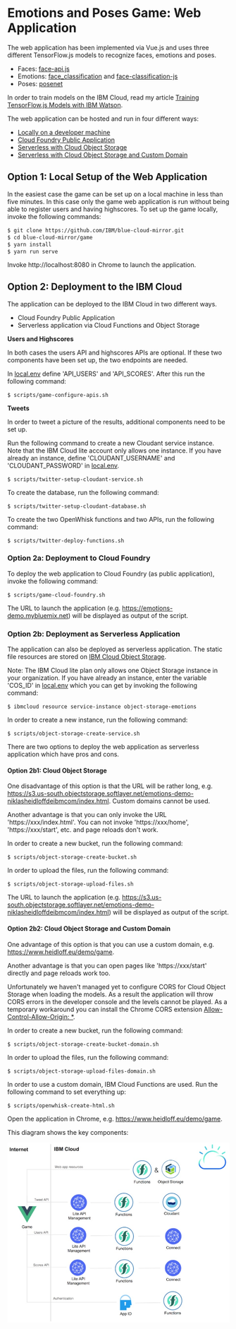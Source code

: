 # Emotions and Poses Game: Web Application

The web application has been implemented via Vue.js and uses three different TensorFlow.js models to recognize faces, emotions and poses.

* Faces: [face-api.js](https://github.com/justadudewhohacks/face-api.js)
* Emotions: [face_classification](https://github.com/oarriaga/face_classification) and [face-classification-js](https://github.com/tupleblog/face-classification-js)
* Poses: [posenet](https://github.com/tensorflow/tfjs-models/tree/master/posenet)

In order to train models on the IBM Cloud, read my article [Training TensorFlow.js Models with IBM Watson](http://heidloff.net/article/tensorflowjs-ibm-watson-web-browsers-dl).

The web application can be hosted and run in four different ways:

* [Locally on a developer machine](#option-1:-local-setup-of-the-web-application)
* [Cloud Foundry Public Application](#option-2a:-deployment-to-cloud-foundry)
* [Serverless with Cloud Object Storage](#option-2b1:-cloud-object-storage)
* [Serverless with Cloud Object Storage and Custom Domain](#option-2b2:-cloud-object-storage-and-custom-domain)

## Option 1: Local Setup of the Web Application

In the easiest case the game can be set up on a local machine in less than five minutes. In this case only the game web application is run without being able to register users and having highscores. To set up the game locally, invoke the following commands:

```
$ git clone https://github.com/IBM/blue-cloud-mirror.git
$ cd blue-cloud-mirror/game
$ yarn install
$ yarn run serve
```

Invoke http://localhost:8080 in Chrome to launch the application.

## Option 2: Deployment to the IBM Cloud

The application can be deployed to the IBM Cloud in two different ways.

* Cloud Foundry Public Application
* Serverless application via Cloud Functions and Object Storage

**Users and Highscores**

In both cases the users API and highscores APIs are optional. If these two components have been set up, the two endpoints are needed.

In [local.env](local.env) define 'API_USERS' and 'API_SCORES'. After this run the following command:

```
$ scripts/game-configure-apis.sh
```

**Tweets**

In order to tweet a picture of the results, additional components need to be set up.

Run the following command to create a new Cloudant service instance. Note that the IBM Cloud lite account only allows one instance. If you have already an instance, define 'CLOUDANT_USERNAME' and 'CLOUDANT_PASSWORD' in [local.env](local.env).

```
$ scripts/twitter-setup-cloudant-service.sh
```

To create the database, run the following command:

```
$ scripts/twitter-setup-cloudant-database.sh
```

To create the two OpenWhisk functions and two APIs, run the following command:

```
$ scripts/twitter-deploy-functions.sh
```

### Option 2a: Deployment to Cloud Foundry

To deploy the web application to Cloud Foundry (as public application), invoke the following command:

```
$ scripts/game-cloud-foundry.sh
```

The URL to launch the application (e.g. https://emotions-demo.mybluemix.net) will be displayed as output of the script.

### Option 2b: Deployment as Serverless Application

The application can also be deployed as serverless application. The static file resources are stored on [IBM Cloud Object Storage](https://console.bluemix.net/catalog/services/cloud-object-storage). 

Note: The IBM Cloud lite plan only allows one Object Storage instance in your organization. If you have already an instance, enter the variable 'COS_ID' in [local.env](local.env) which you can get by invoking the following command:

```
$ ibmcloud resource service-instance object-storage-emotions
```

In order to create a new instance, run the following command:

```
$ scripts/object-storage-create-service.sh
```

There are two options to deploy the web application as serverless application which have pros and cons.

#### Option 2b1: Cloud Object Storage

One disadvantage of this option is that the URL will be rather long, e.g. https://s3.us-south.objectstorage.softlayer.net/emotions-demo-niklasheidloffdeibmcom/index.html. Custom domains cannot be used.

Another advantage is that you can only invoke the URL 'https://xxx/index.html'. You can not invoke 'https://xxx/home', 'https://xxx/start', etc. and page reloads don't work.

In order to create a new bucket, run the following command:

```
$ scripts/object-storage-create-bucket.sh
```

In order to upload the files, run the following command:

```
$ scripts/object-storage-upload-files.sh
```

The URL to launch the application (e.g. https://s3.us-south.objectstorage.softlayer.net/emotions-demo-niklasheidloffdeibmcom/index.html) will be displayed as output of the script.

#### Option 2b2: Cloud Object Storage and Custom Domain

One advantage of this option is that you can use a custom domain, e.g. https://www.heidloff.eu/demo/game.

Another advantage is that you can open pages like 'https://xxx/start' directly and page reloads work too.

Unfortunately we haven't managed yet to configure CORS for Cloud Object Storage when loading the models. As a result the application will throw CORS errors in the developer console and the levels cannot be played. As a temporary workaround you can install the Chrome CORS extension [Allow-Control-Allow-Origin: *](https://chrome.google.com/webstore/detail/allow-control-allow-origi/nlfbmbojpeacfghkpbjhddihlkkiljbi?hl=en).

In order to create a new bucket, run the following command:

```
$ scripts/object-storage-create-bucket-domain.sh
```

In order to upload the files, run the following command:

```
$ scripts/object-storage-upload-files-domain.sh
```

In order to use a custom domain, IBM Cloud Functions are used. Run the following command to set everything up:

```
$ scripts/openwhisk-create-html.sh
```

Open the application in Chrome, e.g. https://www.heidloff.eu/demo/game.

This diagram shows the key components:

![alt text](../images/diagram-serverless-900.jpeg "architecture diagram")